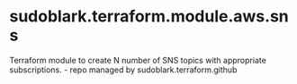 # sudoblark.terraform.module.aws.sns
Terraform module to create N number of SNS topics with appropriate subscriptions. - repo managed by sudoblark.terraform.github
